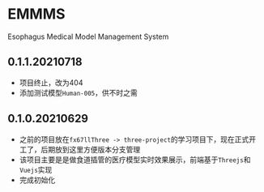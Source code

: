 # EMMMS
Esophagus Medical Model Management System

## 0.1.1.20210718
* 项目终止，改为404  
* 添加测试模型`Human-005`，供不时之需  

## 0.1.0.20210629
* 之前的项目放在`fx67llThree -> three-project`的学习项目下，现在正式开工了，后期放到这里方便版本分支管理  
* 该项目主要是是做食道插管的医疗模型实时效果展示，前端基于`Threejs`和`Vuejs`实现  
* 完成初始化  